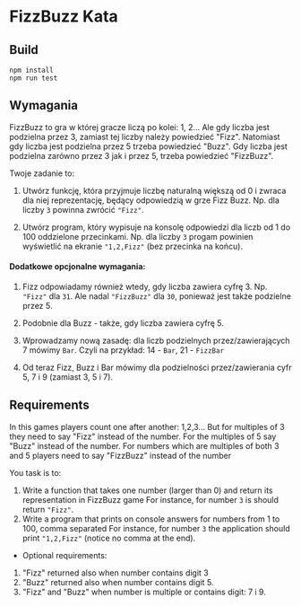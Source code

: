 FizzBuzz Kata
==================

## Build

`npm install`  
`npm run test`

## Wymagania

FizzBuzz to gra w której gracze liczą po kolei: 1, 2... Ale gdy liczba jest podzielna przez 3, zamiast tej liczby należy powiedzieć "Fizz". Natomiast gdy liczba jest podzielna przez 5 trzeba powiedzieć "Buzz". Gdy liczba jest podzielna zarówno przez 3 jak i przez 5, trzeba powiedzieć "FizzBuzz".

Twoje zadanie to:

1. Utwórz funkcję, która przyjmuje liczbę naturalną większą od 0 i zwraca dla niej reprezentację, będący odpowiedzią w grze Fizz Buzz.
   Np. dla liczby `3` powinna zwrócić `"Fizz"`.

2. Utwórz program, który wypisuje na konsolę odpowiedzi dla liczb od 1 do 100 oddzielone przecinkami.
   Np. dla liczby `3` progam powinien wyświetlić na ekranie `"1,2,Fizz"` (bez przecinka na końcu).


#### Dodatkowe opcjonalne wymagania:

1. Fizz odpowiadamy również wtedy, gdy liczba zawiera cyfrę 3. Np. `"Fizz"` dla `31`. Ale nadal `"FizzBuzz"` dla `30`,
   ponieważ jest także podzielne przez 5.
    
2. Podobnie dla Buzz - także, gdy liczba zawiera cyfrę 5.

3. Wprowadzamy nową zasadę: dla liczb podzielnych przez/zawierających 7 mówimy `Bar`. 
   Czyli na przykład: 14 - `Bar`, 21 - `FizzBar` 

4. Od teraz Fizz, Buzz i Bar mówimy dla podzielności przez/zawierania cyfr 5, 7 i 9 (zamiast 3, 5 i 7).



## Requirements

In this games players count one after another: 1,2,3... But for multiples of 3 they need to say "Fizz" instead of the number. For the multiples of 5 say "Buzz" instead of the number. For numbers which are multiples of both 3 and 5 players need to say "FizzBuzz" instead of the number

You task is to:

1. Write a function that takes one number (larger than 0) and return its representation in FizzBuzz game
   For instance, for number `3` is should return `"Fizz"`.
2. Write a program that prints on console answers for numbers from 1 to 100, comma separated
   For instance, for number `3` the application should print `"1,2,Fizz"` (notice no comma at the end).


* Optional requirements:

1. "Fizz" returned also when number contains digit 3
2. "Buzz" returned also when number contains digit 5.
3. "Fizz" and "Buzz" when number is multiple or contains digit: 7 i 9.
